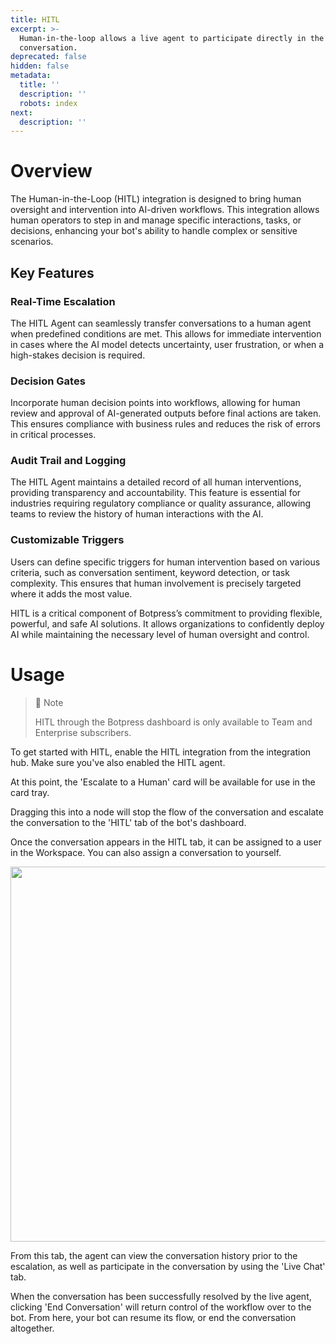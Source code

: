 ```yaml
---
title: HITL
excerpt: >-
  Human-in-the-loop allows a live agent to participate directly in the bot's
  conversation.
deprecated: false
hidden: false
metadata:
  title: ''
  description: ''
  robots: index
next:
  description: ''
---
```

# Overview

The Human-in-the-Loop (HITL) integration is designed to bring human oversight and intervention into AI-driven workflows. This integration allows human operators to step in and manage specific interactions, tasks, or decisions, enhancing your bot's ability to handle complex or sensitive scenarios. 

## Key Features

### Real-Time Escalation

The HITL Agent can seamlessly transfer conversations to a human agent when predefined conditions are met. This allows for immediate intervention in cases where the AI model detects uncertainty, user frustration, or when a high-stakes decision is required.

### Decision Gates

Incorporate human decision points into workflows, allowing for human review and approval of AI-generated outputs before final actions are taken. This ensures compliance with business rules and reduces the risk of errors in critical processes.

### Audit Trail and Logging

The HITL Agent maintains a detailed record of all human interventions, providing transparency and accountability. This feature is essential for industries requiring regulatory compliance or quality assurance, allowing teams to review the history of human interactions with the AI.

### Customizable Triggers

Users can define specific triggers for human intervention based on various criteria, such as conversation sentiment, keyword detection, or task complexity. This ensures that human involvement is precisely targeted where it adds the most value.

HITL is a critical component of Botpress’s commitment to providing flexible, powerful, and safe AI solutions. It allows organizations to confidently deploy AI while maintaining the necessary level of human oversight and control.

# Usage

> 💼 Note
>
> HITL through the Botpress dashboard is only available to Team and Enterprise subscribers.

To get started with HITL, enable the HITL integration from the integration hub. Make sure you've also enabled the HITL agent.

At this point, the 'Escalate to a Human' card will be available for use in the <Glossary>card tray</Glossary>.

Dragging this into a node will stop the flow of the conversation and escalate the conversation to the 'HITL' tab of the bot's dashboard.

Once the conversation appears in the HITL tab, it can be assigned to a user in the <Glossary>Workspace</Glossary>. You can also assign a conversation to yourself.

<Image align="center" className="border" width="600px" border={true} src="https://files.readme.io/5780659b5819fd48cc3558e93721c525bc256bb98b240055297c7ea1cf76d3a6-Screenshot_2024-09-11_at_2.21.21_PM.png" />

From this tab, the agent can view the conversation history prior to the escalation, as well as participate in the conversation by using the 'Live Chat' tab.

When the conversation has been successfully resolved by the live agent, clicking 'End Conversation' will return control of the workflow over to the bot. From here, your bot can resume its flow, or end the conversation altogether.
